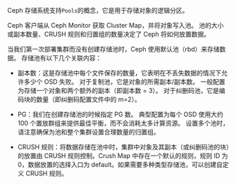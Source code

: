 Ceph 存储系统支持`Pools`的概念，它是用于存储对象的逻辑分区。

Ceph 客户端从 Ceph Monitor 获取 Cluster Map，并将对象写入池。 池的大小或副本数量、CRUSH 规则和归置组的数量决定了 Ceph 将如何放置数据。

当我们第一次部署集群而没有创建存储池时，Ceph 使用默认池（rbd）来存储数据。 存储池有以下几个关联内容：

- 副本数：这是存储池中每个文件保存的数量，它表明在不丢失数据的情况下允许多少个 OSD 失败。 对于复制池，它是对象的所需副本/副本数。 一般配置为存储一个对象和两个额外的副本（即副本数 = 3）。 对于纠删码池，它是编码块的数量（即纠删码配置文件中的 m=2）。

- PG：我们在创建存储池的时候指定 PG 数。 典型配置为每个 OSD 使用大约 100 个置放群组来提供最佳平衡，而不会消耗太多计算资源。 设置多个池时，请注意确保为池和整个集群设置合理数量的归置组。

- CRUSH 规则：将数据存储在池中时，集群中对象及其副本（或纠删码池的块）的放置由 CRUSH 规则控制。Crush Map 中存在一个默认的规则，规则 ID 为 0，数据放置的选择入口为 default。如果需要多种类型存储池，可以创建自定义 CRUSH 规则。
